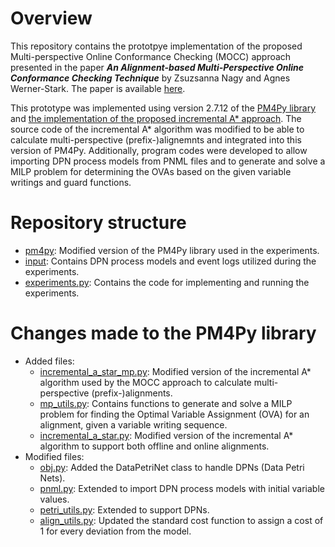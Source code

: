 # Overview
This repository contains the prototpye implementation of the proposed Multi-perspective Online Conformance Checking (MOCC) approach presented in the paper __*An Alignment-based Multi-Perspective Online Conformance Checking Technique*__ by Zsuzsanna Nagy and Agnes Werner-Stark. The paper is available [here](https://acta.uni-obuda.hu/Nagy_Werner-Stark_122.pdf).

This prototype was implemented using version 2.7.12 of the [PM4Py library](https://github.com/process-intelligence-solutions/pm4py) and [the implementation of the proposed incremental A* approach](https://github.com/fit-daniel-schuster/online_process_monitoring_using_incremental_state-space_expansion_an_exact_algorithm). The source code of the incremental A* algorithm was modified to be able to calculate multi-perspective (prefix-)alignemnts and integrated into this version of PM4Py. Additionally, program codes were developed to allow importing DPN process models from PNML files and to generate and solve a MILP problem for determining the OVAs based on the given variable writings and guard functions.

# Repository structure
- [pm4py](pm4py): Modified version of the PM4Py library used in the experiments.
- [input](input): Contains DPN process models and event logs utilized during the experiments.
- [experiments.py](experiments.py): Contains the code for implementing and running the experiments.

# Changes made to the PM4Py library
- Added files:
  - [incremental_a_star_mp.py](pm4py/algo/conformance/alignments/petri_net/variants/incremental_a_star_mp.py): Modified version of the incremental A* algorithm used by the MOCC approach to calculate multi-perspective (prefix-)alignments.
  - [mp_utils.py](pm4py/algo/conformance/alignments/petri_net/utils/mp_utils.py): Contains functions to generate and solve a MILP problem for finding the Optimal Variable Assignment (OVA) for an alignment, given a variable writing sequence.
  - [incremental_a_star.py](pm4py/algo/conformance/alignments/petri_net/variants/incremental_a_star.py): Modified version of the incremental A* algorithm to support both offline and online alignments.
- Modified files:
  - [obj.py](pm4py/objects/petri_net/obj.py): Added the DataPetriNet class to handle DPNs (Data Petri Nets).
  - [pnml.py](pm4py/objects/petri_net/importer/variants/pnml.py): Extended to import DPN process models with initial variable values.
  - [petri_utils.py](pm4py/objects/petri_net/utils/petri_utils.py): Extended to support DPNs.
  - [align_utils.py](pm4py/objects/petri_net/utils/align_utils.py): Updated the standard cost function to assign a cost of 1 for every deviation from the model.
